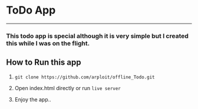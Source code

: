 # ToDo App
---

### This todo app is special although it is very simple but I created this while I was on the flight.


## How to Run this app

1. `git clone https://github.com/arploit/offline_Todo.git` 

2. Open index.html directly or run `live server`

3. Enjoy the app..




